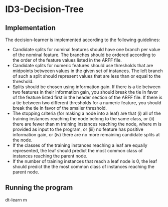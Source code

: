 # ID3-Decision-Tree

## Implementation
The decision-learner is implemented according to the following guidelines:

- Candidate splits for nominal features should have one branch per value of the nominal feature. The branches should be ordered according to the order of the feature values listed in the ARFF file.
- Candidate splits for numeric features should use thresholds that are midpoints betweeen values in the given set of instances. The left branch of such a split should represent values that are less than or equal to the threshold.
- Splits should be chosen using information gain. If there is a tie between two features in their information gain, you should break the tie in favor of the feature listed first in the header section of the ARFF file. If there is a tie between two different thresholds for a numeric feature, you should break the tie in favor of the smaller threshold.
- The stopping criteria (for making a node into a leaf) are that (i) all of the training instances reaching the node belong to the same class, or (ii) there are fewer than m training instances reaching the node, where m is provided as input to the program, or (iii) no feature has positive information gain, or (iv) there are no more remaining candidate splits at the node.
- If the classes of the training instances reaching a leaf are equally represented, the leaf should predict the most common class of instances reaching the parent node.
- If the number of training instances that reach a leaf node is 0, the leaf should predict the the most common class of instances reaching the parent node.

## Running the program
dt-learn <train-set-file> <test-set-file> m
